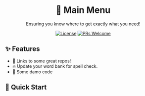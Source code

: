 <div align="center">
  <h1>🚀 Main Menu</h1>
  <p>Ensuring you know where to get exactly what you need!</p>
  
  [![License](https://img.shields.io/badge/license-MIT-blue.svg)](LICENSE)
  [![PRs Welcome](https://img.shields.io/badge/PRs-welcome-brightgreen.svg)](CONTRIBUTING.md)
</div>

## ✨ Features

- 🎯 Links to some great repos!
- 🔥 Update your word bank for spell check. 
- 🎨 Some damo code

## 🚀 Quick Start

